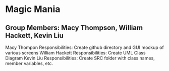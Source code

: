 # Magic Mania
## Group Members: Macy Thompson, William Hackett, Kevin Liu
Macy Thompon Responsibilities: Create github directory and GUI mockup of various screens
William Hackett Responsibilities: Create UML Class Diagram
Kevin Liu Responsibilities: Create SRC folder with class names, member variables, etc. 
